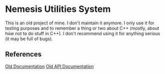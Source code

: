 Nemesis Utilities System
============

This is an old project of mine. I don't maintain it anymore. I only use it for testing purposes and to remember a thing or two about C++ (mostly, about how
not to do stuff in C++). I don't recommend using it for anything serious (it may be full of bugs).


References
----

[Old Documentation](http://dev.angusyoung.org/docs/0.3.0/nus.html)
[Old API Documentation](http://dev.angusyoung.org/docs/0.3.0/api/classes.html)
